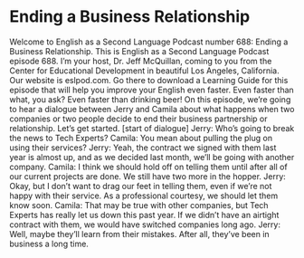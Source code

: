# Ending a Business Relationship

Welcome to English as a Second Language Podcast number 688: Ending a Business Relationship.  This is English as a Second Language Podcast episode 688.  I’m your host, Dr. Jeff McQuillan, coming to you from the Center for Educational Development in beautiful Los Angeles, California.  Our website is eslpod.com.  Go there to download a Learning Guide for this episode that will help you improve your English even faster.  Even faster than what, you ask?  Even faster than drinking beer!  On this episode, we’re going to hear a dialogue between Jerry and Camila about what happens when two companies or two people decide to end their business partnership or relationship.  Let’s get started.  [start of dialogue]  Jerry:  Who’s going to break the news to Tech Experts?  Camila:  You mean about pulling the plug on using their services?  Jerry:  Yeah, the contract we signed with them last year is almost up, and as we decided last month, we’ll be going with another company.  Camila:  I think we should hold off on telling them until after all of our current projects are done.  We still have two more in the hopper.  Jerry:  Okay, but I don’t want to drag our feet in telling them, even if we’re not happy with their service.  As a professional courtesy, we should let them know soon.  Camila:  That may be true with other companies, but Tech Experts has really let us down this past year.  If we didn’t have an airtight contract with them, we would have switched companies long ago.  Jerry:  Well, maybe they’ll learn from their mistakes.  After all, they’ve been in business a long time. 